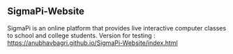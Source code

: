 ## SigmaPi-Website

SigmaPi is an online platform that provides live interactive computer classes to school and college students.
Version for testing : https://anubhavbagri.github.io/SigmaPi-Website/index.html
